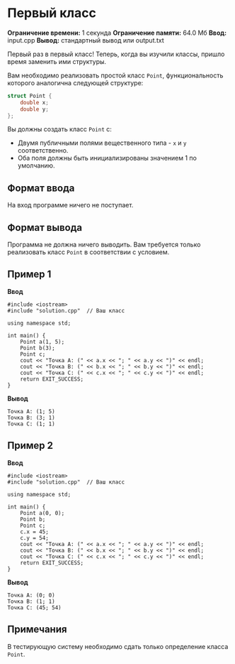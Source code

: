 # Первый класс

**Ограничение времени:** 1 секунда
**Ограничение памяти:** 64.0 Мб
**Ввод:** input.cpp
**Вывод:** стандартный вывод или output.txt

Первый раз в первый класс! Теперь, когда вы изучили классы, пришло время заменить ими структуры.

Вам необходимо реализовать простой класс `Point`, функциональность которого аналогична следующей структуре:

```c++
struct Point {
    double x;
    double y;
};
```

Вы должны создать класс `Point` с:

*   Двумя публичными полями вещественного типа - `x` и `y` соответственно.
*   Оба поля должны быть инициализированы значением 1 по умолчанию.

## Формат ввода

На вход программе ничего не поступает.

## Формат вывода

Программа не должна ничего выводить. Вам требуется только реализовать класс `Point` в соответствии с условием.

## Пример 1

**Ввод**
```
#include <iostream>
#include "solution.cpp"  // Ваш класс

using namespace std;

int main() {
    Point a(1, 5);
    Point b(3);
    Point c;
    cout << "Точка A: (" << a.x << "; " << a.y << ")" << endl;
    cout << "Точка B: (" << b.x << "; " << b.y << ")" << endl;
    cout << "Точка C: (" << c.x << "; " << c.y << ")" << endl;
    return EXIT_SUCCESS;
}
```

**Вывод**
```
Точка A: (1; 5)
Точка B: (3; 1)
Точка C: (1; 1)
```

## Пример 2

**Ввод**
```
#include <iostream>
#include "solution.cpp"  // Ваш класс

using namespace std;

int main() {
    Point a(0, 0);
    Point b;
    Point c;
    c.x = 45;
    c.y = 54;
    cout << "Точка A: (" << a.x << "; " << a.y << ")" << endl;
    cout << "Точка B: (" << b.x << "; " << b.y << ")" << endl;
    cout << "Точка C: (" << c.x << "; " << c.y << ")" << endl;
    return EXIT_SUCCESS;
}
```

**Вывод**
```
Точка A: (0; 0)
Точка B: (1; 1)
Точка C: (45; 54)
```

## Примечания

В тестирующую систему необходимо сдать только определение класса `Point`.